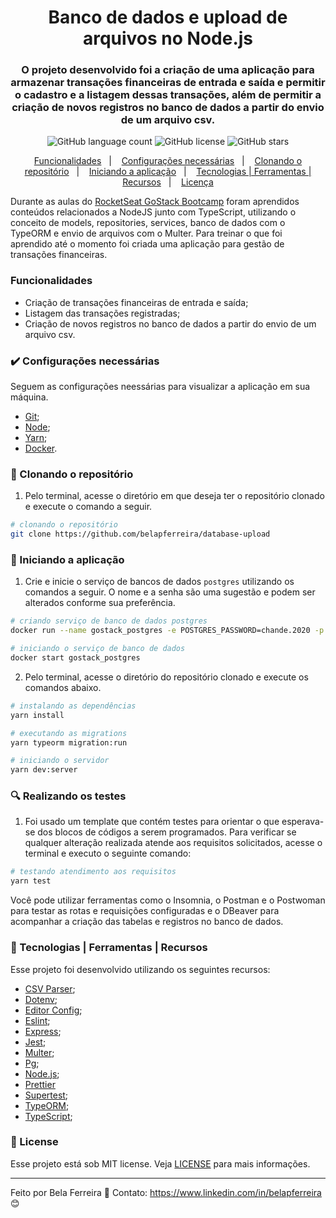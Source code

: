<h1 align="center">
  Banco de dados e upload de arquivos no Node.js
</h1>

<h3 align="center">
  O projeto desenvolvido foi a criação de uma aplicação para armazenar transações financeiras de entrada e saída e permitir o cadastro e a listagem dessas transações, além de permitir a criação de novos registros no banco de dados a partir do envio de um arquivo csv.
</h3>

<p align="center">
  <img alt="GitHub language count" src="https://img.shields.io/github/languages/count/belapferreira/database-upload">

  <img alt="GitHub license" src="https://img.shields.io/github/license/belapferreira/database-upload">

  <img alt="GitHub stars" src="https://img.shields.io/github/stars/belapferreira/database-upload?style=social">
</p>

<p align="center">
  <a href="#funcionalidades">Funcionalidades</a>&nbsp;&nbsp;&nbsp;|&nbsp;&nbsp;&nbsp;
  <a href="#heavy_check_mark-configurações-necessárias">Configurações necessárias</a>&nbsp;&nbsp;&nbsp;|&nbsp;&nbsp;&nbsp;
  <a href="#arrow_down_small-clonando-o-repositório">Clonando o repositório</a>&nbsp;&nbsp;&nbsp;|&nbsp;&nbsp;&nbsp;
  <a href="#beginner-iniciando-a-aplicação">Iniciando a aplicação</a>&nbsp;&nbsp;&nbsp;|&nbsp;&nbsp;&nbsp;
  <a href="#wrench-tecnologias--ferramentas--recursos">Tecnologias | Ferramentas | Recursos</a>&nbsp;&nbsp;&nbsp;|&nbsp;&nbsp;&nbsp;
  <a href="#memo-license">Licença</a>
</p>

Durante as aulas do [RocketSeat GoStack Bootcamp](https://rocketseat.com.br/bootcamp) foram aprendidos conteúdos relacionados a NodeJS junto com TypeScript, utilizando o conceito de models, repositories, services, banco de dados com o TypeORM e envio de arquivos com o Multer. Para treinar o que foi aprendido até o momento foi criada uma aplicação para gestão de transações financeiras.

### Funcionalidades

- Criação de transações financeiras de entrada e saída;
- Listagem das transações registradas;
- Criação de novos registros no banco de dados a partir do envio de um arquivo csv.

### :heavy_check_mark: Configurações necessárias

Seguem as configurações neessárias para visualizar a aplicação em sua máquina.

-  [Git](https://git-scm.com);
-  [Node](https://nodejs.org/);
-  [Yarn](https://yarnpkg.com/);
-  [Docker](https://www.docker.com/docker-community).

### :arrow_down_small: Clonando o repositório
1. Pelo terminal, acesse o diretório em que deseja ter o repositório clonado e execute o comando a seguir.
```bash
# clonando o repositório
git clone https://github.com/belapferreira/database-upload
```
### :beginner: Iniciando a aplicação
1. Crie e inicie o serviço de bancos de dados `postgres` utilizando os comandos a seguir. O nome e a senha são uma sugestão e podem ser alterados conforme sua preferência.
```bash
# criando serviço de banco de dados postgres
docker run --name gostack_postgres -e POSTGRES_PASSWORD=chande.2020 -p 5432:5432 -d postgres

# iniciando o serviço de banco de dados
docker start gostack_postgres
```
2. Pelo terminal, acesse o diretório do repositório clonado e execute os comandos abaixo.
```bash
# instalando as dependências
yarn install

# executando as migrations
yarn typeorm migration:run

# iniciando o servidor
yarn dev:server
```
### :mag: Realizando os testes
1. Foi usado um template que contém testes para orientar o que esperava-se dos blocos de códigos a serem programados. Para verificar se qualquer alteração realizada atende aos requisitos solicitados, acesse o terminal e executo o seguinte comando:
```bash
# testando atendimento aos requisitos
yarn test
```
Você pode utilizar ferramentas como o Insomnia, o Postman e o Postwoman para testar as rotas e requisições configuradas e o DBeaver para acompanhar a criação das tabelas e registros no banco de dados.

### :wrench: Tecnologias | Ferramentas | Recursos

Esse projeto foi desenvolvido utilizando os seguintes recursos:

-  [CSV Parser](https://csv.js.org/parse/);
-  [Dotenv](https://www.npmjs.com/package/dotenv);
-  [Editor Config](https://editorconfig.org/);
-  [Eslint](https://eslint.org/);
-  [Express](https://expressjs.com/);
-  [Jest](https://jestjs.io/);
-  [Multer](https://github.com/expressjs/multer);
-  [Pg](https://www.npmjs.com/package/pg);
-  [Node.js](https://nodejs.org/en/);
-  [Prettier](https://prettier.io/)
-  [Supertest](https://github.com/visionmedia/supertest);
-  [TypeORM](https://typeorm.io/#/);
-  [TypeScript](https://www.typescriptlang.org/);


### :memo: License
Esse projeto está sob MIT license. Veja [LICENSE](https://github.com/belapferreira/database-upload/blob/master/LICENSE) para mais informações.

---

Feito por Bela Ferreira :blue_heart: Contato: https://www.linkedin.com/in/belapferreira :blush:
